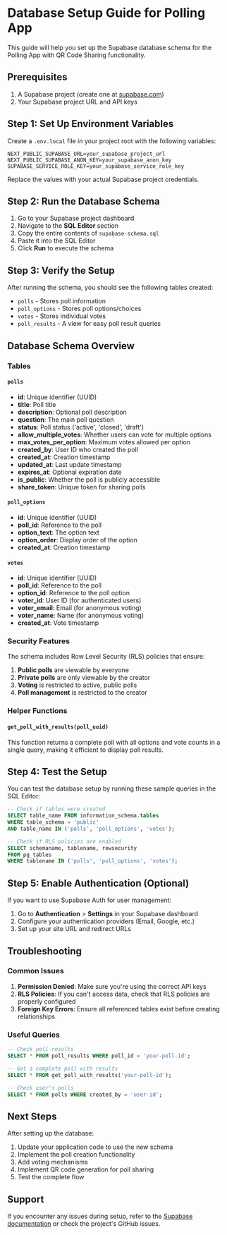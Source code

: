 # Database Setup Guide for Polling App

This guide will help you set up the Supabase database schema for the Polling App with QR Code Sharing functionality.

## Prerequisites

1. A Supabase project (create one at [supabase.com](https://supabase.com))
2. Your Supabase project URL and API keys

## Step 1: Set Up Environment Variables

Create a `.env.local` file in your project root with the following variables:

```env
NEXT_PUBLIC_SUPABASE_URL=your_supabase_project_url
NEXT_PUBLIC_SUPABASE_ANON_KEY=your_supabase_anon_key
SUPABASE_SERVICE_ROLE_KEY=your_supabase_service_role_key
```

Replace the values with your actual Supabase project credentials.

## Step 2: Run the Database Schema

1. Go to your Supabase project dashboard
2. Navigate to the **SQL Editor** section
3. Copy the entire contents of `supabase-schema.sql`
4. Paste it into the SQL Editor
5. Click **Run** to execute the schema

## Step 3: Verify the Setup

After running the schema, you should see the following tables created:

- `polls` - Stores poll information
- `poll_options` - Stores poll options/choices
- `votes` - Stores individual votes
- `poll_results` - A view for easy poll result queries

## Database Schema Overview

### Tables

#### `polls`
- **id**: Unique identifier (UUID)
- **title**: Poll title
- **description**: Optional poll description
- **question**: The main poll question
- **status**: Poll status ('active', 'closed', 'draft')
- **allow_multiple_votes**: Whether users can vote for multiple options
- **max_votes_per_option**: Maximum votes allowed per option
- **created_by**: User ID who created the poll
- **created_at**: Creation timestamp
- **updated_at**: Last update timestamp
- **expires_at**: Optional expiration date
- **is_public**: Whether the poll is publicly accessible
- **share_token**: Unique token for sharing polls

#### `poll_options`
- **id**: Unique identifier (UUID)
- **poll_id**: Reference to the poll
- **option_text**: The option text
- **option_order**: Display order of the option
- **created_at**: Creation timestamp

#### `votes`
- **id**: Unique identifier (UUID)
- **poll_id**: Reference to the poll
- **option_id**: Reference to the poll option
- **voter_id**: User ID (for authenticated users)
- **voter_email**: Email (for anonymous voting)
- **voter_name**: Name (for anonymous voting)
- **created_at**: Vote timestamp

### Security Features

The schema includes Row Level Security (RLS) policies that ensure:

1. **Public polls** are viewable by everyone
2. **Private polls** are only viewable by the creator
3. **Voting** is restricted to active, public polls
4. **Poll management** is restricted to the creator

### Helper Functions

#### `get_poll_with_results(poll_uuid)`
This function returns a complete poll with all options and vote counts in a single query, making it efficient to display poll results.

## Step 4: Test the Setup

You can test the database setup by running these sample queries in the SQL Editor:

```sql
-- Check if tables were created
SELECT table_name FROM information_schema.tables 
WHERE table_schema = 'public' 
AND table_name IN ('polls', 'poll_options', 'votes');

-- Check if RLS policies are enabled
SELECT schemaname, tablename, rowsecurity 
FROM pg_tables 
WHERE tablename IN ('polls', 'poll_options', 'votes');
```

## Step 5: Enable Authentication (Optional)

If you want to use Supabase Auth for user management:

1. Go to **Authentication** > **Settings** in your Supabase dashboard
2. Configure your authentication providers (Email, Google, etc.)
3. Set up your site URL and redirect URLs

## Troubleshooting

### Common Issues

1. **Permission Denied**: Make sure you're using the correct API keys
2. **RLS Policies**: If you can't access data, check that RLS policies are properly configured
3. **Foreign Key Errors**: Ensure all referenced tables exist before creating relationships

### Useful Queries

```sql
-- Check poll results
SELECT * FROM poll_results WHERE poll_id = 'your-poll-id';

-- Get a complete poll with results
SELECT * FROM get_poll_with_results('your-poll-id');

-- Check user's polls
SELECT * FROM polls WHERE created_by = 'user-id';
```

## Next Steps

After setting up the database:

1. Update your application code to use the new schema
2. Implement the poll creation functionality
3. Add voting mechanisms
4. Implement QR code generation for poll sharing
5. Test the complete flow

## Support

If you encounter any issues during setup, refer to the [Supabase documentation](https://supabase.com/docs) or check the project's GitHub issues.
